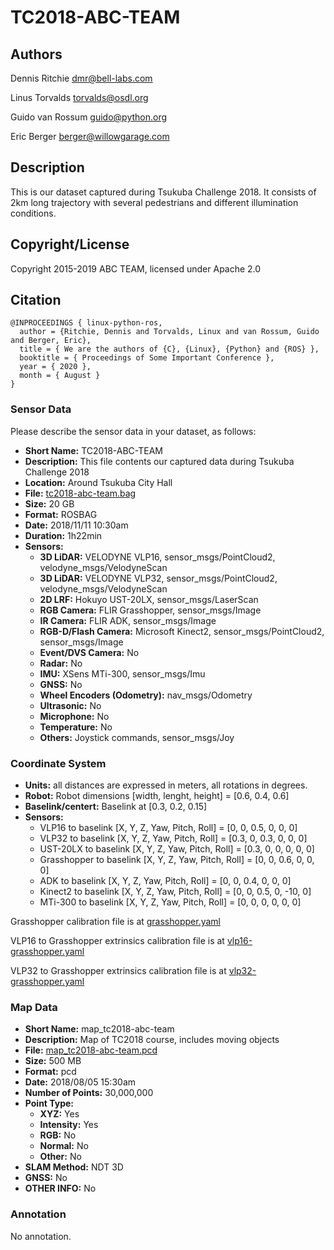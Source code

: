 # TC2018-ABC-TEAM

## Authors
Dennis Ritchie <dmr@bell-labs.com>

Linus Torvalds <torvalds@osdl.org>

Guido van Rossum <guido@python.org>

Eric Berger <berger@willowgarage.com>

## Description
This is our dataset captured during Tsukuba Challenge 2018. It consists of 2km long trajectory with several pedestrians and different illumination conditions.

## Copyright/License
Copyright 2015-2019 ABC TEAM, licensed under Apache 2.0

## Citation
```
@INPROCEEDINGS { linux-python-ros,
  author = {Ritchie, Dennis and Torvalds, Linux and van Rossum, Guido and Berger, Eric},
  title = { We are the authors of {C}, {Linux}, {Python} and {ROS} },
  booktitle = { Proceedings of Some Important Conference },
  year = { 2020 },
  month = { August }
}
```

### Sensor Data
Please describe the sensor data in your dataset, as follows:

- **Short Name:** TC2018-ABC-TEAM
- **Description:** This file contents our captured data during Tsukuba Challenge 2018
- **Location:** Around Tsukuba City Hall
- **File:** [tc2018-abc-team.bag](https://)
- **Size:** 20 GB
- **Format:** ROSBAG
- **Date:** 2018/11/11 10:30am
- **Duration:** 1h22min
- **Sensors:** 
    - **3D LiDAR:** VELODYNE VLP16, sensor_msgs/PointCloud2, velodyne_msgs/VelodyneScan
    - **3D LiDAR:** VELODYNE VLP32, sensor_msgs/PointCloud2, velodyne_msgs/VelodyneScan
    - **2D LRF:** Hokuyo UST-20LX, sensor_msgs/LaserScan
    - **RGB Camera:** FLIR Grasshopper, sensor_msgs/Image
    - **IR Camera:** FLIR ADK, sensor_msgs/Image
    - **RGB-D/Flash Camera:** Microsoft Kinect2, sensor_msgs/PointCloud2, sensor_msgs/Image
    - **Event/DVS Camera:** No
    - **Radar:** No
    - **IMU:** XSens MTi-300, sensor_msgs/Imu
    - **GNSS:** No
    - **Wheel Encoders (Odometry):** nav_msgs/Odometry
    - **Ultrasonic:** No
    - **Microphone:** No
    - **Temperature:** No
    - **Others:** Joystick commands, sensor_msgs/Joy


### Coordinate System
- **Units:** all distances are expressed in meters, all rotations in degrees.
- **Robot:** Robot dimensions [width, lenght, height] = [0.6, 0.4, 0.6]
- **Baselink/centert:** Baselink at [0.3, 0.2, 0.15]
- **Sensors:** 
    * VLP16 to baselink [X, Y, Z, Yaw, Pitch, Roll] = [0, 0, 0.5, 0, 0, 0]
    * VLP32 to baselink [X, Y, Z, Yaw, Pitch, Roll] = [0.3, 0, 0.3, 0, 0, 0]
    * UST-20LX to baselink [X, Y, Z, Yaw, Pitch, Roll] = [0.3, 0, 0, 0, 0, 0]
    * Grasshopper to baselink [X, Y, Z, Yaw, Pitch, Roll] = [0, 0, 0.6, 0, 0, 0]
    * ADK to baselink [X, Y, Z, Yaw, Pitch, Roll] = [0, 0, 0.4, 0, 0, 0]
    * Kinect2 to baselink [X, Y, Z, Yaw, Pitch, Roll] = [0, 0, 0.5, 0, -10, 0]
    * MTi-300 to baselink [X, Y, Z, Yaw, Pitch, Roll] = [0, 0, 0, 0, 0, 0]

Grasshopper calibration file is at [grasshopper.yaml](calib/grasshopper.yaml)

VLP16 to Grasshopper extrinsics calibration file is at [vlp16-grasshopper.yaml](calib/vlp16-grasshopper.yaml)

VLP32 to Grasshopper extrinsics calibration file is at [vlp32-grasshopper.yaml](calib/vlp32-grasshopper.yaml)


### Map Data

- **Short Name:** map_tc2018-abc-team
- **Description:** Map of TC2018 course, includes moving objects
- **File:** [map_tc2018-abc-team.pcd](https://)
- **Size:** 500 MB
- **Format:** pcd
- **Date:** 2018/08/05 15:30am
- **Number of Points:** 30,000,000
- **Point Type:**
    - **XYZ:** Yes
    - **Intensity:** Yes
    - **RGB:** No
    - **Normal:** No
    - **Other:** No
- **SLAM Method:** NDT 3D
- **GNSS:** No
- **OTHER INFO:** No


### Annotation
No annotation.
